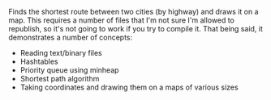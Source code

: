 Finds the shortest route between two cities (by highway) and draws it on a map. This requires a number of files that I'm not sure I'm allowed to republish, so it's not going to work if you try to compile it. That being said, it demonstrates a number of concepts:

* Reading text/binary files
* Hashtables
* Priority queue using minheap
* Shortest path algorithm
* Taking coordinates and drawing them on a maps of various sizes
